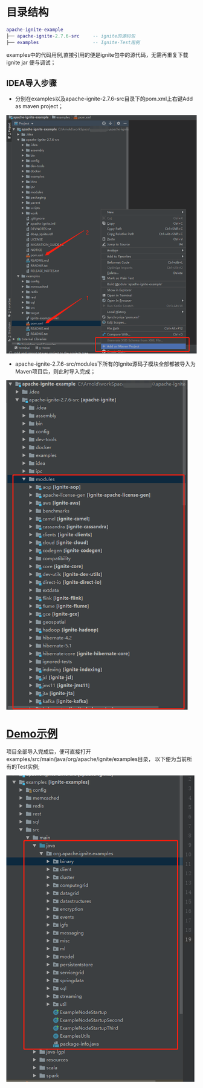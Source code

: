# 目录结构

``` lua
apache-ignite-example
├── apache-ignite-2.7.6-src     -- ignite的源码包
├── examples                    -- Ignite-Test用例
```
examples中的代码用例,直接引用的便是ignite包中的源代码，无需再重复下载ignite jar 便与调试；

## IDEA导入步骤
* 分别在examples以及apache-ignite-2.7.6-src目录下的pom.xml上右键Add as maven project；

![导入步骤](img/one.jpg)

* apache-ignite-2.7.6-src/modules下所有的Ignite源码子模块全部都被导入为Maven项目后，则此时导入完成；

![导入后结果](img/two.jpg)

# [Demo示例](examples)

项目全部导入完成后，便可直接打开examples/src/main/java/org/apache/ignite/examples目录，
以下便为当前所有的Test实例;

![example/test](img/three.jpg)

